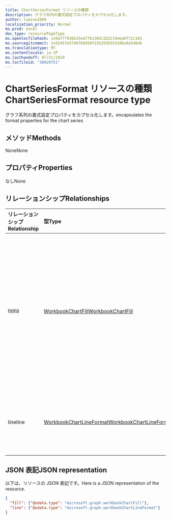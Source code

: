 ```yaml
---
title: ChartSeriesFormat リソースの種類
description: グラフ系列の書式設定プロパティをカプセル化します。
author: lumine2008
localization_priority: Normal
ms.prod: excel
doc_type: resourcePageType
ms.openlocfilehash: ce9a777936b25ed77b130dc2b2219eba0f72c183
ms.sourcegitcommit: 2c62457e57467b8d50f21b255b553106a9a5d8d6
ms.translationtype: MT
ms.contentlocale: ja-JP
ms.lasthandoff: 07/31/2019
ms.locfileid: "36029751"
---
```

# <a name="chartseriesformat-resource-type"></a><span data-ttu-id="0e728-103">ChartSeriesFormat リソースの種類</span><span class="sxs-lookup"><span data-stu-id="0e728-103">ChartSeriesFormat resource type</span></span>

<span data-ttu-id="0e728-104">グラフ系列の書式設定プロパティをカプセル化します。</span><span class="sxs-lookup"><span data-stu-id="0e728-104">encapsulates the format properties for the chart series</span></span>


## <a name="methods"></a><span data-ttu-id="0e728-105">メソッド</span><span class="sxs-lookup"><span data-stu-id="0e728-105">Methods</span></span>
<span data-ttu-id="0e728-106">None</span><span class="sxs-lookup"><span data-stu-id="0e728-106">None</span></span>

## <a name="properties"></a><span data-ttu-id="0e728-107">プロパティ</span><span class="sxs-lookup"><span data-stu-id="0e728-107">Properties</span></span>
<span data-ttu-id="0e728-108">なし</span><span class="sxs-lookup"><span data-stu-id="0e728-108">None</span></span>

## <a name="relationships"></a><span data-ttu-id="0e728-109">リレーションシップ</span><span class="sxs-lookup"><span data-stu-id="0e728-109">Relationships</span></span>
| <span data-ttu-id="0e728-110">リレーションシップ</span><span class="sxs-lookup"><span data-stu-id="0e728-110">Relationship</span></span> | <span data-ttu-id="0e728-111">型</span><span class="sxs-lookup"><span data-stu-id="0e728-111">Type</span></span>   |<span data-ttu-id="0e728-112">説明</span><span class="sxs-lookup"><span data-stu-id="0e728-112">Description</span></span>|
|:---------------|:--------|:----------|
|<span data-ttu-id="0e728-113">fill</span><span class="sxs-lookup"><span data-stu-id="0e728-113">fill</span></span>|[<span data-ttu-id="0e728-114">WorkbookChartFill</span><span class="sxs-lookup"><span data-stu-id="0e728-114">WorkbookChartFill</span></span>](chartfill.md)|<span data-ttu-id="0e728-p101">グラフ系列の塗りつぶしの書式を表します。これには背景の書式設定情報などがあります。値の取得のみ可能です。</span><span class="sxs-lookup"><span data-stu-id="0e728-p101">Represents the fill format of a chart series, which includes background formating information. Read-only.</span></span>|
|<span data-ttu-id="0e728-117">line</span><span class="sxs-lookup"><span data-stu-id="0e728-117">line</span></span>|[<span data-ttu-id="0e728-118">WorkbookChartLineFormat</span><span class="sxs-lookup"><span data-stu-id="0e728-118">WorkbookChartLineFormat</span></span>](chartlineformat.md)|<span data-ttu-id="0e728-119">線の書式設定を表します。</span><span class="sxs-lookup"><span data-stu-id="0e728-119">Represents line formatting.</span></span> <span data-ttu-id="0e728-120">読み取り専用です。</span><span class="sxs-lookup"><span data-stu-id="0e728-120">Read-only.</span></span>|


## <a name="json-representation"></a><span data-ttu-id="0e728-121">JSON 表記</span><span class="sxs-lookup"><span data-stu-id="0e728-121">JSON representation</span></span>

<span data-ttu-id="0e728-122">以下は、リソースの JSON 表記です。</span><span class="sxs-lookup"><span data-stu-id="0e728-122">Here is a JSON representation of the resource.</span></span>

<!--{
  "blockType": "resource",
  "optionalProperties": [],
  "baseType": "microsoft.graph.entity",
  "@odata.type": "microsoft.graph.workbookChartSeriesFormat"
}-->

```json
{
  "fill": {"@odata.type": "microsoft.graph.workbookChartFill"},
  "line": {"@odata.type": "microsoft.graph.workbookChartLineFormat"}
}
```


<!-- uuid: 8fcb5dbc-d5aa-4681-8e31-b001d5168d79
2015-10-25 14:57:30 UTC -->
<!-- {
  "type": "#page.annotation",
  "description": "ChartSeriesFormat resource",
  "keywords": "",
  "section": "documentation",
  "tocPath": ""
}-->
